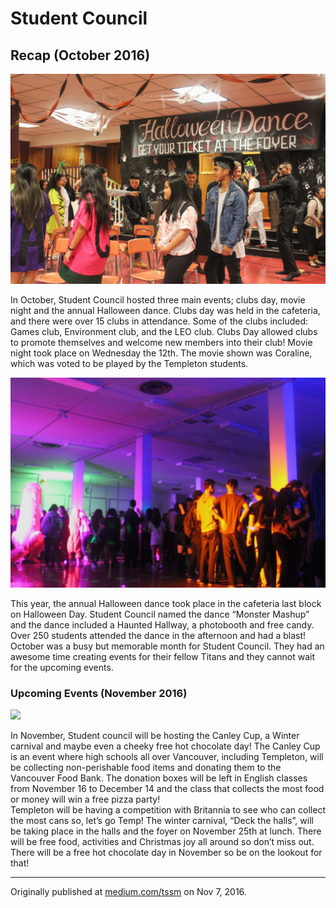 # Student Council
##  Recap (October 2016)

![](assets/student-council-recap-201610-01.jpg)

<div class="clearfix">
<p class="firstBold"><span id="firstBold">In October, Student Council hosted three main</span> events; clubs day, movie night and the annual Halloween dance. Clubs day was held in the cafeteria, and there were over 15 clubs in attendance. Some of the clubs included: Games club, Environment club, and the LEO club. Clubs Day allowed clubs to promote themselves and welcome new members into their club! Movie night took place on Wednesday the 12th. The movie shown was Coraline, which was voted to be played by the Templeton students.
</p>
<div class="left column-image">
<img src="assets/student-council-recap-201610-02.jpg">
</div>
<div class="right column-content"><p>
This year, the annual Halloween dance took place in the cafeteria last block on Halloween Day. Student Council named the dance “Monster Mashup” and the dance included a Haunted Hallway, a photobooth and free candy. Over 250 students attended the dance in the afternoon and had a blast! October was a busy but memorable month for Student Council. They had an awesome time creating events for their fellow Titans and they cannot wait for the upcoming events.
</p>
</div>
<div>

### Upcoming Events (November 2016)

</div>
<div class="clearfix">
<div class="right column-image">
<img src="https://www.food-finders.org/wp-content/uploads/2013/10/DSC1309.jpg">
</div>
<div class="left column-content">
<p>
In November, Student council will be hosting the Canley Cup, a Winter carnival and maybe even a cheeky free hot chocolate day! The Canley Cup is an event where high schools all over Vancouver, including Templeton, will be collecting non-perishable food items and donating them to the Vancouver Food Bank. The donation boxes will be left in English classes from November 16 to December 14 and the class that collects the most food or money will win a free pizza party! 
<br />
Templeton will be having a competition with Britannia to see who can collect the most cans so, let’s go Temp! The winter carnival, “Deck the halls”, will be taking place in the halls and the foyer on November 25th at lunch. There will be free food, activities and Christmas joy all around so don’t miss out. There will be a free hot chocolate day in November so be on the lookout for that!
</p>
</div>
<div>

___

Originally published at [medium.com/tssm](https://medium.com/tssm/student-council-1c7509a45fff#.yggf0w41t) on Nov 7, 2016.
</div>
